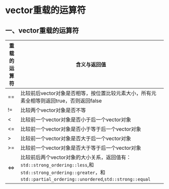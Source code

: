 # vector重载的运算符

## 一、vector重载的运算符

| 重载的运算符 | 含义与返回值                                                 |
| ------------ | ------------------------------------------------------------ |
| ==           | 比较前后vector对象是否相等，按位置比较元素大小，所有元素全相等则返回true，否则返回false |
| !=           | 比较两个vector对象是否不等                                   |
| <            | 比较前一个vector对象是否小于后一个vector对象                 |
| <=           | 比较前一个vector对象是否小于等于后一个vector对象             |
| >            | 比较前一个vector对象是否大于后一个vector对象                 |
| \>=          | 比较前一个vector对象是否大于等于后一个vector对象             |
| <=>          | 比较前后两个vector对象的大小关系，返回值有：`std::strong_ordering::less`,和`std::strong_ordering::greater`，和`std::partial_ordering::unordered`,`std::strong::equal` |